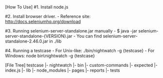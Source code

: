 [How To Use]
#1. Install node.js

#2. Install browser driver.
	- Reference site: http://docs.seleniumhq.org/download

#3. Running selenium-server-standalone.jar manually
	- $ java -jar selenium-server-standalone-{VERSION}.jar
	- You can find selenium-server-standalone-2.46.0.jar in ./lib

#4. Running a testcase
	- For Unix-like: ./bin/nightwatch -g {testcase}
	- For Windows: node bin\nightwatch -g {testcase}


[File Tree]
testcase
 |- nightwatch
	 |- bin
	 |- custom-commands
	 |- expected
	 |- index.js
	 |- lib
	 |- node_modules
	 |- pages
	 |- reports
	 |- tests
